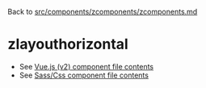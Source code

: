 Back to [src/components/zcomponents/zcomponents.md](../zcomponents.md)

# zlayouthorizontal

 - See [Vue.js (v2) component file contents](./zlayouthorizontal.vue)
 - See [Sass/Css component file contents](./zlayouthorizontal.scss)
